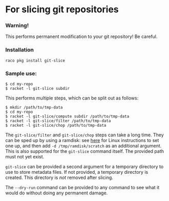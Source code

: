 # For slicing git repositories

### Warning!

This performs permanent modification to your git repository! Be careful.


### Installation

```
raco pkg install git-slice
```


### Sample use:

```
$ cd my-repo
$ racket -l git-slice subdir
```

This performs multiple steps, which can be split out as follows:

```
$ mkdir /path/to/tmp-data
$ cd my-repo
$ racket -l git-slice/compute subdir /path/to/tmp-data
$ racket -l git-slice/filter /path/to/tmp-data
$ racket -l git-slice/chop /path/to/tmp-data
```

The `git-slice/filter` and `git-slice/chop` steps can take a long
time. They can be sped up by using a ramdisk: see [here][1] for Linux
instructions to set one up, and then add `-d /tmp/ramdisk/scratch` as
an additional argument. This is also supported for the `git-slice`
command itself. The provided path must not yet exist.

`git-slice` can be provided a second argument for a temporary
directory to use to store metadata files. If not provided, a temporary
directory is created. This directory is _not_ removed after slicing.

The `--dry-run` command can be provided to any command to see what it
would do without doing any permanent damage.

 [1]: http://www.linuxscrew.com/2010/03/24/fastest-way-to-create-ramdisk-in-ubuntulinux/
